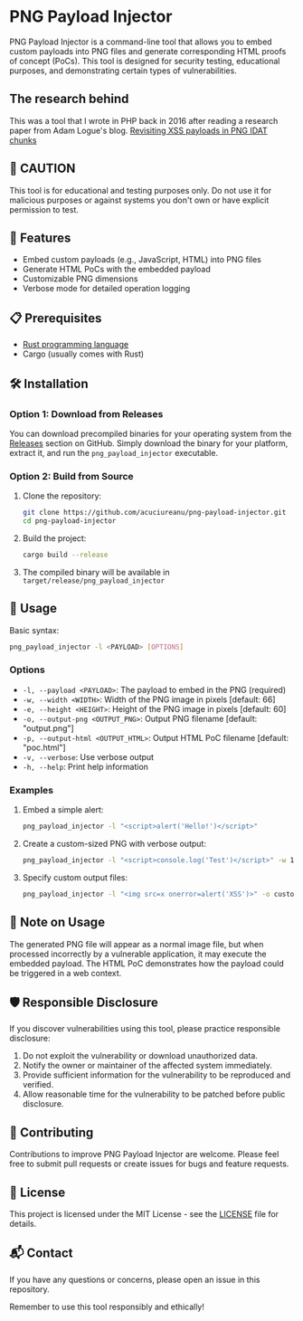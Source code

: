 # PNG Payload Injector

PNG Payload Injector is a command-line tool that allows you to embed custom payloads into PNG files and generate corresponding HTML proofs of concept (PoCs). This tool is designed for security testing, educational purposes, and demonstrating certain types of vulnerabilities.

## The research behind

This was a tool that I wrote in PHP back in 2016 after reading a research paper from Adam Logue's blog. [Revisiting XSS payloads in PNG IDAT chunks](https://www.adamlogue.com/revisiting-xss-payloads-in-png-idat-chunks/)

## 🚨 CAUTION

This tool is for educational and testing purposes only. Do not use it for malicious purposes or against systems you don't own or have explicit permission to test.

## 🌟 Features

- Embed custom payloads (e.g., JavaScript, HTML) into PNG files
- Generate HTML PoCs with the embedded payload
- Customizable PNG dimensions
- Verbose mode for detailed operation logging

## 📋 Prerequisites

- [Rust programming language](https://www.rust-lang.org/tools/install)
- Cargo (usually comes with Rust)

## 🛠 Installation

### Option 1: Download from Releases

You can download precompiled binaries for your operating system from the [Releases](https://github.com/acuciureanu/png-payload-injector/releases) section on GitHub. Simply download the binary for your platform, extract it, and run the `png_payload_injector` executable.

### Option 2: Build from Source

1. Clone the repository:

   ```sh
   git clone https://github.com/acuciureanu/png-payload-injector.git
   cd png-payload-injector
   ```

2. Build the project:

   ```sh
   cargo build --release
   ```

3. The compiled binary will be available in `target/release/png_payload_injector`

## 🚀 Usage

Basic syntax:

```sh
png_payload_injector -l <PAYLOAD> [OPTIONS]
```

### Options

- `-l, --payload <PAYLOAD>`: The payload to embed in the PNG (required)
- `-w, --width <WIDTH>`: Width of the PNG image in pixels [default: 66]
- `-e, --height <HEIGHT>`: Height of the PNG image in pixels [default: 60]
- `-o, --output-png <OUTPUT_PNG>`: Output PNG filename [default: "output.png"]
- `-p, --output-html <OUTPUT_HTML>`: Output HTML PoC filename [default: "poc.html"]
- `-v, --verbose`: Use verbose output
- `-h, --help`: Print help information

### Examples

1. Embed a simple alert:

   ```sh
   png_payload_injector -l "<script>alert('Hello!')</script>"
   ```

2. Create a custom-sized PNG with verbose output:

   ```sh
   png_payload_injector -l "<script>console.log('Test')</script>" -w 100 -e 100 -v
   ```

3. Specify custom output files:

   ```sh
   png_payload_injector -l "<img src=x onerror=alert('XSS')>" -o custom.png -p custom.html
   ```

## 📝 Note on Usage

The generated PNG file will appear as a normal image file, but when processed incorrectly by a vulnerable application, it may execute the embedded payload. The HTML PoC demonstrates how the payload could be triggered in a web context.

## 🛡️ Responsible Disclosure

If you discover vulnerabilities using this tool, please practice responsible disclosure:

1. Do not exploit the vulnerability or download unauthorized data.
2. Notify the owner or maintainer of the affected system immediately.
3. Provide sufficient information for the vulnerability to be reproduced and verified.
4. Allow reasonable time for the vulnerability to be patched before public disclosure.

## 🤝 Contributing

Contributions to improve PNG Payload Injector are welcome. Please feel free to submit pull requests or create issues for bugs and feature requests.

## 📄 License

This project is licensed under the MIT License - see the [LICENSE](LICENSE) file for details.

## 📬 Contact

If you have any questions or concerns, please open an issue in this repository.

Remember to use this tool responsibly and ethically!
